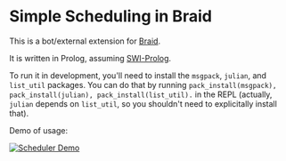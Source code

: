 # Simple Scheduling in Braid

This is a bot/external extension for [Braid](https://github.com/braidchat/braid).

It is written in Prolog, assuming [SWI-Prolog](http://swi-prolog.org/).

To run it in development, you'll need to install the `msgpack`, `julian`, and `list_util` packages.
You can do that by running `pack_install(msgpack), pack_install(julian), pack_install(list_util).` in the REPL (actually, `julian` depends on `list_util`, so you shouldn't need to explicitally install that).

Demo of usage:

[![Scheduler Demo](https://img.youtube.com/vi/n9MBrBrhLwQ/0.jpg)](http://www.youtube.com/watch?v=n9MBrBrhLwQ)
